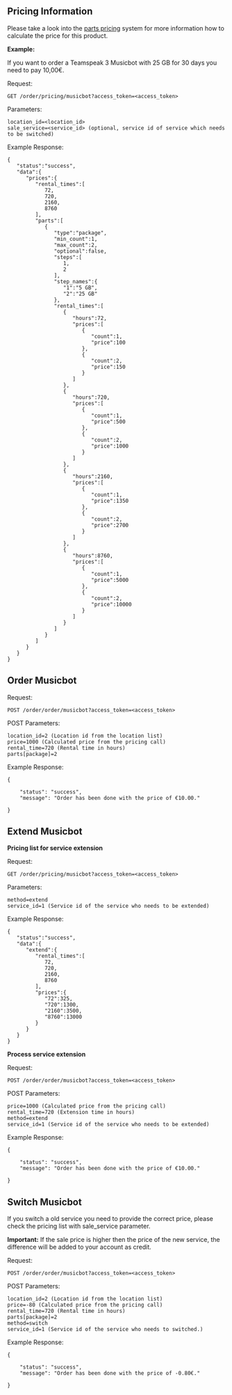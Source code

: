 ## Pricing Information

Please take a look into the [parts pricing](/resources/order/information/#pricing-structure-parts) system for more information how to calculate the price for this product.

**Example:**

If you want to order a Teamspeak 3 Musicbot with 25 GB for 30 days you need to pay 10,00€.

Request:
```
GET /order/pricing/musicbot?access_token=<access_token>
```

Parameters:
```
location_id=<location_id>
sale_service=<service_id> (optional, service id of service which needs to be switched)
```

Example Response:
```
{  
   "status":"success",
   "data":{  
      "prices":{  
         "rental_times":[  
            72,
            720,
            2160,
            8760
         ],
         "parts":[  
            {  
               "type":"package",
               "min_count":1,
               "max_count":2,
               "optional":false,
               "steps":[  
                  1,
                  2
               ],
               "step_names":{  
                  "1":"5 GB",
                  "2":"25 GB"
               },
               "rental_times":[  
                  {  
                     "hours":72,
                     "prices":[  
                        {  
                           "count":1,
                           "price":100
                        },
                        {  
                           "count":2,
                           "price":150
                        }
                     ]
                  },
                  {  
                     "hours":720,
                     "prices":[  
                        {  
                           "count":1,
                           "price":500
                        },
                        {  
                           "count":2,
                           "price":1000
                        }
                     ]
                  },
                  {  
                     "hours":2160,
                     "prices":[  
                        {  
                           "count":1,
                           "price":1350
                        },
                        {  
                           "count":2,
                           "price":2700
                        }
                     ]
                  },
                  {  
                     "hours":8760,
                     "prices":[  
                        {  
                           "count":1,
                           "price":5000
                        },
                        {  
                           "count":2,
                           "price":10000
                        }
                     ]
                  }
               ]
            }
         ]
      }
   }
}
```

## Order Musicbot

Request:
```
POST /order/order/musicbot?access_token=<access_token>
```

POST Parameters:
```
location_id=2 (Location id from the location list)
price=1000 (Calculated price from the pricing call) 
rental_time=720 (Rental time in hours)
parts[package]=2
```

Example Response:
```
{

    "status": "success",
    "message": "Order has been done with the price of €10.00."

}
```

## Extend Musicbot

**Pricing list for service extension**

Request:
```
GET /order/pricing/musicbot?access_token=<access_token>
```

Parameters:
```
method=extend
service_id=1 (Service id of the service who needs to be extended)
```

Example Response:
```
{  
   "status":"success",
   "data":{  
      "extend":{  
         "rental_times":[  
            72,
            720,
            2160,
            8760
         ],
         "prices":{  
            "72":325,
            "720":1300,
            "2160":3500,
            "8760":13000
         }
      }
   }
}
```

**Process service extension**

Request:
```
POST /order/order/musicbot?access_token=<access_token>
```

POST Parameters:
```
price=1000 (Calculated price from the pricing call) 
rental_time=720 (Extension time in hours)
method=extend
service_id=1 (Service id of the service who needs to be extended)
```

Example Response:
```
{

    "status": "success",
    "message": "Order has been done with the price of €10.00."

}
```


## Switch Musicbot

If you switch a old service you need to provide the correct price, please check the pricing list with sale_service parameter.

**Important:** If the sale price is higher then the price of the new service, the difference will be added to your account as credit.

Request:
```
POST /order/order/musicbot?access_token=<access_token>
```

POST Parameters:
```
location_id=2 (Location id from the location list)
price=-80 (Calculated price from the pricing call) 
rental_time=720 (Rental time in hours)
parts[package]=2
method=switch
service_id=1 (Service id of the service who needs to switched.)
```

Example Response:
```
{

    "status": "success",
    "message": "Order has been done with the price of -0.80€."

}
```